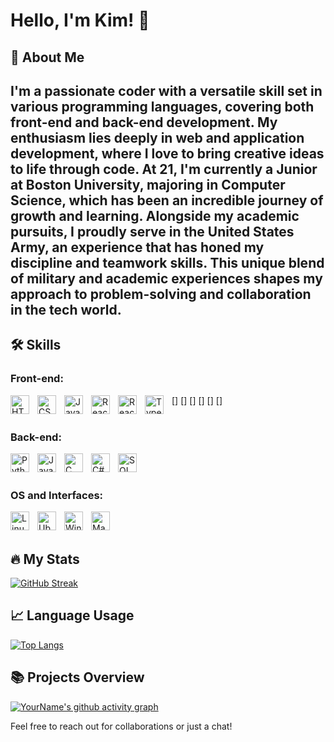 # Hello, I'm Kim! 👋

## 🚀 About Me
I'm a passionate coder with a versatile skill set in various programming languages, covering both front-end and back-end development. My enthusiasm lies deeply in web and application development, where I love to bring creative ideas to life through code. At 21, I'm currently a Junior at Boston University, majoring in Computer Science, which has been an incredible journey of growth and learning. Alongside my academic pursuits, I proudly serve in the United States Army, an experience that has honed my discipline and teamwork skills. This unique blend of military and academic experiences shapes my approach to problem-solving and collaboration in the tech world.
---
## 🛠 Skills
### Front-end:
[<img align="left" alt="HTML5" width="30px" style="padding-right:10px;" src="URL_FOR_HTML5_ICON" />]
[<img align="left" alt="CSS3" width="30px" style="padding-right:10px;" src="URL_FOR_CSS3_ICON" />]
[<img align="left" alt="JavaScript" width="30px" style="padding-right:10px;" src="URL_FOR_JAVASCRIPT_ICON" />]
[<img align="left" alt="React" width="30px" style="padding-right:10px;" src="URL_FOR_REACT_ICON" />]
[<img align="left" alt="React Native" width="30px" style="padding-right:10px;" src="URL_FOR_REACT_NATIVE_ICON" />]
[<img align="left" alt="TypeScript" width="30px" style="padding-right:10px;" src="URL_FOR_TYPESCRIPT_ICON" />]
<br /><br />

### Back-end:
<img align="left" alt="Python" width="30px" style="padding-right:10px;" src="URL_FOR_PYTHON_ICON" />
<img align="left" alt="Java" width="30px" style="padding-right:10px;" src="URL_FOR_JAVA_ICON" />
<img align="left" alt="C" width="30px" style="padding-right:10px;" src="URL_FOR_C_ICON" />
<img align="left" alt="C#" width="30px" style="padding-right:10px;" src="URL_FOR_CSHARP_ICON" />
<img align="left" alt="SQL" width="30px" style="padding-right:10px;" src="URL_FOR_SQL_ICON" />
<br /><br />

### OS and Interfaces:
<img align="left" alt="Linux" width="30px" style="padding-right:10px;" src="URL_FOR_LINUX_ICON" />
<img align="left" alt="Ubuntu" width="30px" style="padding-right:10px;" src="URL_FOR_UBUNTU_ICON" />
<img align="left" alt="Windows" width="30px" style="padding-right:10px;" src="URL_FOR_WINDOWS_ICON" />
<img align="left" alt="MacOS" width="30px" style="padding-right:10px;" src="URL_FOR_MACOS_ICON" />
<br /><br />

## 🔥 My Stats
[![GitHub Streak](http://github-readme-streak-stats.herokuapp.com?user=[SPC-Toad]&theme=default)](https://git.io/streak-stats)

## 📈 Language Usage
[![Top Langs](https://github-readme-stats.vercel.app/api/top-langs/?username=[SPC-Toad]&layout=compact)](https://github.com/anuraghazra/github-readme-stats)

## 📚 Projects Overview
[![YourName's github activity graph](https://activity-graph.herokuapp.com/graph?username=[SPC-Toad]&theme=xcode)](https://github.com/ashutosh00710/github-readme-activity-graph)

Feel free to reach out for collaborations or just a chat!
